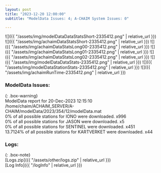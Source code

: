 ```yaml
---
layout: post
title: "2023-12-20 12:00:00"
subtitle: "ModelData Issues: 4; A-CHAIM System Issues: 0"

---
```


![]({{ "/assets/img/modelDataDataStatsShort-2335412.png" | relative_url }})
![]({{ "/assets/img/achaimDataStatsShort-2335412.png" | relative_url }})
![]({{ "/assets/img/achaimDataStatsLong00-2335412.png" | relative_url }})
![]({{ "/assets/img/achaimDataStatsLong01-2335412.png" | relative_url }})
![]({{ "/assets/img/achaimDataStatsLong02-2335412.png" | relative_url }})
![]({{ "/assets/img/modelDataDataStats-2335412.png" | relative_url }})
![]({{ "/assets/img/modelDataStationStats-2335412.png" | relative_url }})
![]({{ "/assets/img/achaimRunTime-2335412.png" | relative_url }})


### ModelData Issues:  
  
{: .box-warning}  
 ModelData report for 20-Dec-2023 12:15:10   
 /home/chaim/ACHAIM_SERVER/A-CHAIM/modelData/2023/354/12/modelData.mat   
 0% of all possible stations for IONO were downloaded. x996   
 0% of all possible stations for JASON were downloaded. x5   
 0% of all possible stations for SENTINEL were downloaded. x451   
 13.7124% of all possible stations for KARTVERKET were downloaded. x44   
  


### Logs:  
  
{: .box-note}  
[Logs.zip]({{ "/assets/other/logs.zip" | relative_url }})  
[Log Info]({{ "/logInfo" | relative_url }})  
